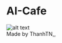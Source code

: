 # AI-Cafe
 ![alt text]([http://url/to/img.png](https://drive.google.com/file/d/1Zn0zmxd6M7de1wlHP1DUbXjs_XtYnvq-/view?usp=drive_link))
<br/>
Made by ThanhTN,,
